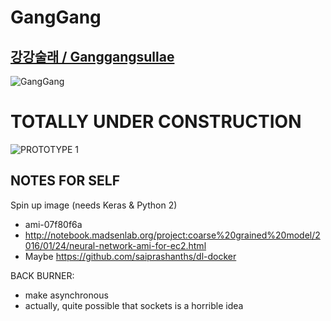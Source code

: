 # GangGang 
## [강강술래 / Ganggangsullae](https://en.wikipedia.org/wiki/Ganggangsullae)

![GangGang](http://i.imgur.com/h6BLLLE.jpg)


# TOTALLY UNDER CONSTRUCTION

![PROTOTYPE 1](https://github.com/provolot/GangGang/raw/master/MEDIA/example_addition.gif)

## NOTES FOR SELF

Spin up image (needs Keras & Python 2)
* ami-07f80f6a
* http://notebook.madsenlab.org/project:coarse%20grained%20model/2016/01/24/neural-network-ami-for-ec2.html
* Maybe https://github.com/saiprashanths/dl-docker



BACK BURNER:
* make asynchronous
* actually, quite possible that sockets is a horrible idea
